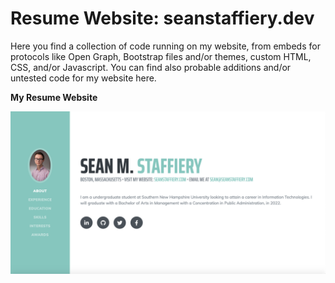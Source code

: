 # Resume Website: seanstaffiery.dev
Here you find a collection of code running on my website, from embeds for protocols like Open Graph, Bootstrap files and/or themes, custom HTML, CSS, and/or Javascript. You can find also probable additions and/or untested code for my website here.

<strong>My Resume Website</strong>

<img src="images/website.png">
